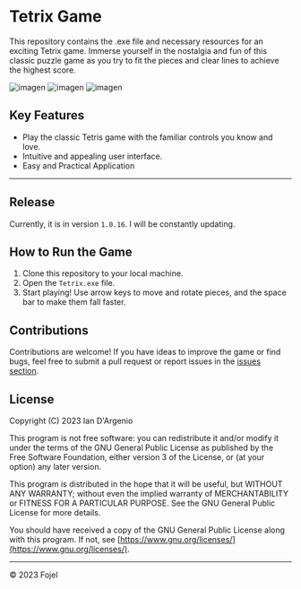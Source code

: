 # Tetrix Game

This repository contains the .exe file and necessary resources for an exciting Tetrix game. Immerse yourself in the nostalgia and fun of this classic puzzle game as you try to fit the pieces and clear lines to achieve the highest score.

![imagen](https://github.com/fojelio/TetrixGame-App/assets/79102693/7afa3f06-6a9c-4bb3-84c5-92709c9ddb37)
![imagen](https://github.com/fojelio/TetrixGame-App/assets/79102693/baed169e-101f-47cd-930e-3d46a68f25e8)
![imagen](https://github.com/fojelio/TetrixGame-App/assets/79102693/6002f84e-2e7b-4729-8006-f8db0c07aff7)

## Key Features

- Play the classic Tetris game with the familiar controls you know and love.
- Intuitive and appealing user interface.
- Easy and Practical Application

---

## Release

Currently, it is in version `1.0.16`.
I will be constantly updating.

## How to Run the Game

1. Clone this repository to your local machine.
2. Open the `Tetrix.exe` file.
3. Start playing! Use arrow keys to move and rotate pieces, and the space bar to make them fall faster.

## Contributions

Contributions are welcome! If you have ideas to improve the game or find bugs, feel free to submit a pull request or report issues in the [issues section](https://github.com/fojelio/TetrixGame-App/issues).

## License

Copyright (C) 2023 Ian D'Argenio

This program is not free software: you can redistribute it and/or modify it under the terms of the GNU General Public License as published by the Free Software Foundation, either version 3 of the License, or (at your option) any later version.

This program is distributed in the hope that it will be useful, but WITHOUT ANY WARRANTY; without even the implied warranty of MERCHANTABILITY or FITNESS FOR A PARTICULAR PURPOSE. See the GNU General Public License for more details.

You should have received a copy of the GNU General Public License along with this program. If not, see [https://www.gnu.org/licenses/](https://www.gnu.org/licenses/).

---

© 2023 Fojel
